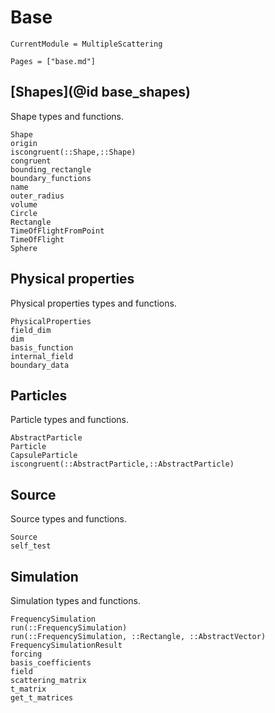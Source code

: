 # Base

```@meta
CurrentModule = MultipleScattering
```

```@contents
Pages = ["base.md"]
```

## [Shapes](@id base_shapes)

Shape types and functions.

```@docs
Shape
origin
iscongruent(::Shape,::Shape)
congruent
bounding_rectangle
boundary_functions
name
outer_radius
volume
Circle
Rectangle
TimeOfFlightFromPoint
TimeOfFlight
Sphere
```

## Physical properties

Physical properties types and functions.

```@docs
PhysicalProperties
field_dim
dim
basis_function
internal_field
boundary_data
```

## Particles

Particle types and functions.

```@docs
AbstractParticle
Particle
CapsuleParticle
iscongruent(::AbstractParticle,::AbstractParticle)
```

## Source

Source types and functions.

```@docs
Source
self_test
```

## Simulation

Simulation types and functions.

```@docs
FrequencySimulation
run(::FrequencySimulation)
run(::FrequencySimulation, ::Rectangle, ::AbstractVector)
FrequencySimulationResult
forcing
basis_coefficients
field
scattering_matrix
t_matrix
get_t_matrices
```
